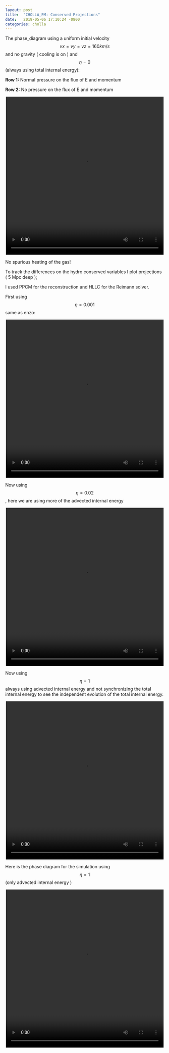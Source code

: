 ```yaml
---
layout: post
title:  "CHOLLA_PM: Conserved Projections"
date:   2019-05-06 17:10:24 -0800
categories: cholla
---
```


The phase_diagram using a uniform initial velocity $$vx = vy = vz = 160 km/s $$ and no gravity ( cooling is on ) and $$\eta=0$$ (always using total internal energy):

**Row 1:** Normal pressure on the flux of E and momentum

**Row 2:** No pressure on the flux of E and momentum


<div style="text-align: center">
<video src="{{ site.url }}assets/videos/phase_diagram_uniform_vel.mp4" width="500" height="500" controls preload> </video>
</div>
 
No spurious heating of the gas!  

To track the differences on the hydro conserved variables I plot projections ( 5 Mpc deep );

I used PPCM for the reconstruction and HLLC for the Reimann solver.

First using $$\eta = 0.001$$ same as enzo:

<div style="text-align: center">
<video src="{{ site.url }}assets/videos/projections_de001.mp4" width="500" height="500" controls preload> </video>
</div>


Now using $$\eta =0.02$$, here we are using more of the advected internal energy


<div style="text-align: center">
<video src="{{ site.url }}assets/videos/projections_de02.mp4" width="500" height="500" controls preload> </video>
</div>


Now using $$\eta=1$$ always using advected internal energy and not synchronizing the total internal energy to see the independent evolution of the total internal energy.


<div style="text-align: center">
<video src="{{ site.url }}assets/videos/projections_de1.mp4" width="500" height="500" controls preload> </video>
</div>


 Here is the phase diagram for the simulation using $$\eta=1$$ (only advected internal energy )

 <div style="text-align: center">
 <video src="{{ site.url }}assets/videos/phase_diagram_de1.mp4" width="500" height="500" controls preload> </video>
 </div>
  
 